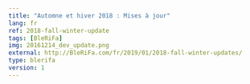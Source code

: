 ```yaml
---
title: "Automne et hiver 2018 : Mises à jour"
lang: fr
ref: 2018-fall-winter-update
tags: [BleRiFa]
img: 20161214_dev_update.png
external: http://BleRiFa.com/fr/2019/01/2018-fall-winter-updates/
type: blerifa
version: 1
---
```

